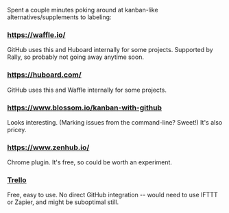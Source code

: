 Spent a couple minutes poking around at kanban-like alternatives/supplements to labeling:

### https://waffle.io/

GitHub uses this and Huboard internally for some projects. Supported by Rally, so probably not going away anytime soon.

### https://huboard.com/

GitHub uses this and Waffle internally for some projects.

### https://www.blossom.io/kanban-with-github

Looks interesting. (Marking issues from the command-line? Sweet!) It's also pricey.

### https://www.zenhub.io/

Chrome plugin. It's free, so could be worth an experiment.

### [Trello](https://trello.com/)

Free, easy to use. No direct GitHub integration -- would need to use IFTTT or Zapier, and might be suboptimal still.
